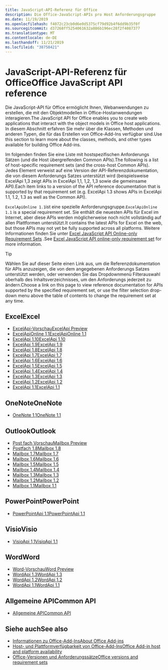```yaml
---
title: JavaScript-API-Referenz für Office
description: Die Office-JavaScript-APIs pro Host Anforderungsgruppe
ms.date: 11/19/2019
ms.openlocfilehash: f4072c23cb0d6e0d5375cf79d92b4f6dd9b35f0f
ms.sourcegitcommit: d37268ff5254061632a886b196ec28f2f4087377
ms.translationtype: MT
ms.contentlocale: de-DE
ms.lasthandoff: 11/21/2019
ms.locfileid: "38758421"
---
```

# <a name="office-javascript-api-reference"></a><span data-ttu-id="dbd7b-103">JavaScript-API-Referenz für Office</span><span class="sxs-lookup"><span data-stu-id="dbd7b-103">Office JavaScript API reference</span></span>

<span data-ttu-id="dbd7b-104">Die JavaScript-API für Office ermöglicht Ihnen, Webanwendungen zu erstellen, die mit den Objektmodellen in Office-Hostanwendungen interagieren.</span><span class="sxs-lookup"><span data-stu-id="dbd7b-104">The JavaScript API for Office enables you to create web applications that interact with the object models in Office host applications.</span></span> <span data-ttu-id="dbd7b-105">In diesem Abschnitt erfahren Sie mehr über die Klassen, Methoden und anderen Typen, die für das Erstellen von Office-Add-Ins verfügbar sind.</span><span class="sxs-lookup"><span data-stu-id="dbd7b-105">Use this section to learn more about the classes, methods, and other types available for building Office Add-ins.</span></span>

<span data-ttu-id="dbd7b-106">Im folgenden finden Sie eine Liste mit hostspezifischen Anforderungs Sätzen (und die Host übergreifenden Common APIs).</span><span class="sxs-lookup"><span data-stu-id="dbd7b-106">The following is a list of host-specific requirement sets (and the cross-host Common APIs).</span></span> <span data-ttu-id="dbd7b-107">Jedes Element verweist auf eine Version der API-Referenzdokumentation, die von diesem Anforderungs Satzes unterstützt wird (beispielsweise ExcelApi 1,3 zeigt APIs in ExcelApi 1,1, 1,2, 1,3 sowie die gemeinsame API).</span><span class="sxs-lookup"><span data-stu-id="dbd7b-107">Each item links to a version of the API reference documentation that is supported by that requirement set (e.g. ExcelApi 1.3 shows APIs in ExcelApi 1.1, 1.2, 1.3 as well as the Common API).</span></span>

<span data-ttu-id="dbd7b-108">`ExcelApiOnline 1.1`ist eine spezielle Anforderungsgruppe.</span><span class="sxs-lookup"><span data-stu-id="dbd7b-108">`ExcelApiOnline 1.1` is a special requirement set.</span></span> <span data-ttu-id="dbd7b-109">Sie enthält die neuesten APIs für Excel im Internet, aber diese APIs werden möglicherweise noch nicht vollständig auf allen Plattformen unterstützt.</span><span class="sxs-lookup"><span data-stu-id="dbd7b-109">It contains the latest APIs for Excel on the web, but those APIs may not yet be fully supported across all platforms.</span></span> <span data-ttu-id="dbd7b-110">Weitere Informationen finden Sie unter [Excel JavaScript API Online-only Requirement Sets](/office/dev/add-ins/reference/requirement-sets/excel-api-online-requirement-set) .</span><span class="sxs-lookup"><span data-stu-id="dbd7b-110">See [Excel JavaScript API online-only requirement set](/office/dev/add-ins/reference/requirement-sets/excel-api-online-requirement-set) for more information.</span></span>

> [!TIP]
> <span data-ttu-id="dbd7b-111">Wählen Sie auf dieser Seite einen Link aus, um die Referenzdokumentation für APIs anzuzeigen, die von dem angegebenen Anforderungs Satzes unterstützt werden, oder verwenden Sie das Dropdownmenü Filterauswahl oberhalb des Inhaltsverzeichnisses, um den Anforderungs jederzeit zu ändern.</span><span class="sxs-lookup"><span data-stu-id="dbd7b-111">Choose a link on this page to view reference documentation for APIs supported by the specified requirement set, or use the filter selection drop-down menu above the table of contents to change the requirement set at any time.</span></span>

## <a name="excel"></a><span data-ttu-id="dbd7b-112">Excel</span><span class="sxs-lookup"><span data-stu-id="dbd7b-112">Excel</span></span>

- [<span data-ttu-id="dbd7b-113">ExcelApi-Vorschau</span><span class="sxs-lookup"><span data-stu-id="dbd7b-113">ExcelApi Preview</span></span>](/javascript/api/excel?view=excel-js-preview)
- [<span data-ttu-id="dbd7b-114">ExcelApiOnline 1,1</span><span class="sxs-lookup"><span data-stu-id="dbd7b-114">ExcelApiOnline 1.1</span></span>](/javascript/api/excel?view=excel-js-online)
- [<span data-ttu-id="dbd7b-115">ExcelApi 1.10</span><span class="sxs-lookup"><span data-stu-id="dbd7b-115">ExcelApi 1.10</span></span>](/javascript/api/excel?view=excel-js-1.10)
- [<span data-ttu-id="dbd7b-116">ExcelApi 1.9</span><span class="sxs-lookup"><span data-stu-id="dbd7b-116">ExcelApi 1.9</span></span>](/javascript/api/excel?view=excel-js-1.9)
- [<span data-ttu-id="dbd7b-117">ExcelApi 1.8</span><span class="sxs-lookup"><span data-stu-id="dbd7b-117">ExcelApi 1.8</span></span>](/javascript/api/excel?view=excel-js-1.8)
- [<span data-ttu-id="dbd7b-118">ExcelApi 1.7</span><span class="sxs-lookup"><span data-stu-id="dbd7b-118">ExcelApi 1.7</span></span>](/javascript/api/excel?view=excel-js-1.7)
- [<span data-ttu-id="dbd7b-119">ExcelApi 1.6</span><span class="sxs-lookup"><span data-stu-id="dbd7b-119">ExcelApi 1.6</span></span>](/javascript/api/excel?view=excel-js-1.6)
- [<span data-ttu-id="dbd7b-120">ExcelApi 1.5</span><span class="sxs-lookup"><span data-stu-id="dbd7b-120">ExcelApi 1.5</span></span>](/javascript/api/excel?view=excel-js-1.5)
- [<span data-ttu-id="dbd7b-121">ExcelApi 1.4</span><span class="sxs-lookup"><span data-stu-id="dbd7b-121">ExcelApi 1.4</span></span>](/javascript/api/excel?view=excel-js-1.4)
- [<span data-ttu-id="dbd7b-122">ExcelApi 1.3</span><span class="sxs-lookup"><span data-stu-id="dbd7b-122">ExcelApi 1.3</span></span>](/javascript/api/excel?view=excel-js-1.3)
- [<span data-ttu-id="dbd7b-123">ExcelApi 1.2</span><span class="sxs-lookup"><span data-stu-id="dbd7b-123">ExcelApi 1.2</span></span>](/javascript/api/excel?view=excel-js-1.2)
- [<span data-ttu-id="dbd7b-124">ExcelApi 1.1</span><span class="sxs-lookup"><span data-stu-id="dbd7b-124">ExcelApi 1.1</span></span>](/javascript/api/excel?view=excel-js-1.1)

## <a name="onenote"></a><span data-ttu-id="dbd7b-125">OneNote</span><span class="sxs-lookup"><span data-stu-id="dbd7b-125">OneNote</span></span>

- [<span data-ttu-id="dbd7b-126">OneNote 1,1</span><span class="sxs-lookup"><span data-stu-id="dbd7b-126">OneNote 1.1</span></span>](/javascript/api/onenote?view=onenote-js-1.1)

## <a name="outlook"></a><span data-ttu-id="dbd7b-127">Outlook</span><span class="sxs-lookup"><span data-stu-id="dbd7b-127">Outlook</span></span>

- [<span data-ttu-id="dbd7b-128">Post fach Vorschau</span><span class="sxs-lookup"><span data-stu-id="dbd7b-128">Mailbox Preview</span></span>](/javascript/api/outlook?view=outlook-js-preview)
- [<span data-ttu-id="dbd7b-129">Postfach 1.8</span><span class="sxs-lookup"><span data-stu-id="dbd7b-129">Mailbox 1.8</span></span>](/javascript/api/outlook?view=outlook-js-1.8)
- [<span data-ttu-id="dbd7b-130">Mailbox 1.7</span><span class="sxs-lookup"><span data-stu-id="dbd7b-130">Mailbox 1.7</span></span>](/javascript/api/outlook?view=outlook-js-1.7)
- [<span data-ttu-id="dbd7b-131">Mailbox 1.6</span><span class="sxs-lookup"><span data-stu-id="dbd7b-131">Mailbox 1.6</span></span>](/javascript/api/outlook?view=outlook-js-1.6)
- [<span data-ttu-id="dbd7b-132">Mailbox 1.5</span><span class="sxs-lookup"><span data-stu-id="dbd7b-132">Mailbox 1.5</span></span>](/javascript/api/outlook?view=outlook-js-1.5)
- [<span data-ttu-id="dbd7b-133">Mailbox 1.4</span><span class="sxs-lookup"><span data-stu-id="dbd7b-133">Mailbox 1.4</span></span>](/javascript/api/outlook?view=outlook-js-1.4)
- [<span data-ttu-id="dbd7b-134">Mailbox 1.3</span><span class="sxs-lookup"><span data-stu-id="dbd7b-134">Mailbox 1.3</span></span>](/javascript/api/outlook?view=outlook-js-1.3)
- [<span data-ttu-id="dbd7b-135">Mailbox 1.2</span><span class="sxs-lookup"><span data-stu-id="dbd7b-135">Mailbox 1.2</span></span>](/javascript/api/outlook?view=outlook-js-1.2)
- [<span data-ttu-id="dbd7b-136">Mailbox 1.1</span><span class="sxs-lookup"><span data-stu-id="dbd7b-136">Mailbox 1.1</span></span>](/javascript/api/outlook?view=outlook-js-1.1)

## <a name="powerpoint"></a><span data-ttu-id="dbd7b-137">PowerPoint</span><span class="sxs-lookup"><span data-stu-id="dbd7b-137">PowerPoint</span></span>

- [<span data-ttu-id="dbd7b-138">PowerPointApi 1.1</span><span class="sxs-lookup"><span data-stu-id="dbd7b-138">PowerPointApi 1.1</span></span>](/javascript/api/powerpoint?view=powerpoint-js-1.1)

## <a name="visio"></a><span data-ttu-id="dbd7b-139">Visio</span><span class="sxs-lookup"><span data-stu-id="dbd7b-139">Visio</span></span>

- [<span data-ttu-id="dbd7b-140">VisioApi 1,1</span><span class="sxs-lookup"><span data-stu-id="dbd7b-140">VisioApi 1.1</span></span>](/javascript/api/visio?view=visio-js-1.1)

## <a name="word"></a><span data-ttu-id="dbd7b-141">Word</span><span class="sxs-lookup"><span data-stu-id="dbd7b-141">Word</span></span>

- [<span data-ttu-id="dbd7b-142">Word-Vorschau</span><span class="sxs-lookup"><span data-stu-id="dbd7b-142">Word Preview</span></span>](/javascript/api/word?view=word-js-preview)
- [<span data-ttu-id="dbd7b-143">WordApi 1.3</span><span class="sxs-lookup"><span data-stu-id="dbd7b-143">WordApi 1.3</span></span>](/javascript/api/word?view=word-js-1.3)
- [<span data-ttu-id="dbd7b-144">WordApi 1.2</span><span class="sxs-lookup"><span data-stu-id="dbd7b-144">WordApi 1.2</span></span>](/javascript/api/word?view=word-js-1.2)
- [<span data-ttu-id="dbd7b-145">WordApi 1.1</span><span class="sxs-lookup"><span data-stu-id="dbd7b-145">WordApi 1.1</span></span>](/javascript/api/word?view=word-js-1.1)

## <a name="common-api"></a><span data-ttu-id="dbd7b-146">Allgemeine API</span><span class="sxs-lookup"><span data-stu-id="dbd7b-146">Common API</span></span>

- [<span data-ttu-id="dbd7b-147">Allgemeine API</span><span class="sxs-lookup"><span data-stu-id="dbd7b-147">Common API</span></span>](/javascript/api/office?view=common-js)

## <a name="see-also"></a><span data-ttu-id="dbd7b-148">Siehe auch</span><span class="sxs-lookup"><span data-stu-id="dbd7b-148">See also</span></span>

- [<span data-ttu-id="dbd7b-149">Informationen zu Office-Add-Ins</span><span class="sxs-lookup"><span data-stu-id="dbd7b-149">About Office Add-ins</span></span>](/office/dev/add-ins/overview)
- [<span data-ttu-id="dbd7b-150">Host- und Plattformverfügbarkeit von Office-Add-Ins</span><span class="sxs-lookup"><span data-stu-id="dbd7b-150">Office Add-in host and platform availability</span></span>](/office/dev/add-ins/overview/office-add-in-availability)
- [<span data-ttu-id="dbd7b-151">Office-Versionen und Anforderungssätze</span><span class="sxs-lookup"><span data-stu-id="dbd7b-151">Office versions and requirement sets</span></span>](/office/dev/add-ins/develop/office-versions-and-requirement-sets)
